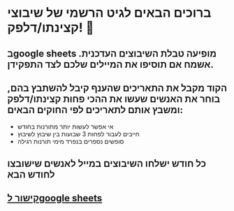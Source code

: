 # ברוכים הבאים לגיט הרשמי של שיבוצי קצינתו/דלפק! 🥳
## בgoogle sheets מופיעה טבלת השיבוצים העדכנית. אשמח אם תוסיפו את המיילים שלכם לצד התפקידן. 
## הקוד מקבל את התאריכים שהענף קיבל להשתבץ בהם, בוחר את האנשים שעשו את ההכי פחות קצינתו/דלפק ומשבץ אותם לתאריכים לפי החוקים הבאים: 
  + אי אפשר לעשות יותר מתורנות בחודש
  + חייבים לעבור לפחות 3 שבועות בין שיבוץ לשיבוץ
  + סופשים נספרים בנפרד מימי תורנות רגילה
## כל חודש ישלחו השיבוצים במייל לאנשים שישובצו לחודש הבא
## [קישור לgoogle sheets](https://docs.google.com/spreadsheets/d/1fXlOfjvk99RSlhOsW_pp-o_ga57aGBpwQNFwOC2Oazk/edit?usp=sharing)

